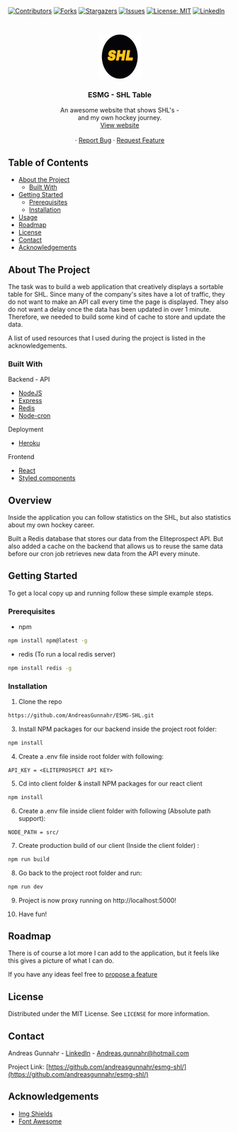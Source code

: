 


[![Contributors][contributors-shield]][contributors-url]
[![Forks][forks-shield]][forks-url]
[![Stargazers][stars-shield]][stars-url]
[![Issues][issues-shield]][issues-url]
[![License: MIT][license-shield]][license-url]
[![LinkedIn][linkedin-shield]][linkedin-url]

<!-- PROJECT LOGO -->
<br />
<p align="center">
  <a href="https://github.com/andreasgunnahr/ESMG-SHL/">
    <img src="https://github.com/AndreasGunnahr/ESMG-SHL/blob/master/client/src/assets/logo.png" alt="Logo" width="100" height="100">
  </a>

  <h3 align="center">ESMG - SHL Table</h3>

  <p align="center">
    An awesome website that shows SHL's -
    <br />
     and my own hockey journey.
    <br />
     <a href="https://esmg-shl.herokuapp.com/">View website</a>
    <br />
    <br />
    ·
    <a href="https://esmg-shl.herokuapp.com/issues">Report Bug</a>
    ·
    <a href="https://esmg-shl.herokuapp.com/issues">Request Feature</a>
  </p>
</p>

## Table of Contents

- [About the Project](#about-the-project)
  - [Built With](#built-with)
- [Getting Started](#getting-started)
  - [Prerequisites](#prerequisites)
  - [Installation](#installation)
- [Usage](#usage)
- [Roadmap](#roadmap)
- [License](#license)
- [Contact](#contact)
- [Acknowledgements](#acknowledgements)

## About The Project

The task was to build a web application that creatively displays a sortable table for SHL. Since many of the company's sites have a lot of traffic, they do not want to make an API call every time the page is displayed. They also do not want a delay once the data has been updated in over 1 minute. Therefore, we needed to build some kind of cache to store and update the data.

A list of used resources that I used during the project is listed in the acknowledgements.

### Built With

Backend - API

- [NodeJS](www.nodejs.org)
- [Express](www.expressjs.com)
- [Redis](www.redis.io)
- [Node-cron](https://www.npmjs.com/package/node-cron)

Deployment

- [Heroku](www.heroku.com)

Frontend

- [React](wwww.reactjs.org)
- [Styled components](www.styled-components.com)

## Overview

Inside the application you can follow statistics on the SHL, but also statistics about my own hockey career.

Built a Redis database that stores our data from the Eliteprospect API. But also added a cache on the backend that allows us to reuse the same data before our cron job retrieves new data from the API every minute.


## Getting Started

To get a local copy up and running follow these simple example steps.

### Prerequisites

- npm

```sh
npm install npm@latest -g
```

- redis (To run a local redis server)

```sh
npm install redis -g
```

### Installation

1. Clone the repo

```sh
https://github.com/AndreasGunnahr/ESMG-SHL.git
```

3. Install NPM packages for our backend inside the project root folder:

```sh
npm install
```

4. Create a .env file inside root folder with following:

```JS
API_KEY = <ELITEPROSPECT API KEY>
```

5. Cd into client folder & install NPM packages for our react client

```sh
npm install
```

6. Create a .env file inside client folder with following (Absolute path support):

```JS
NODE_PATH = src/
```

7. Create production build of our client (Inside the client folder) :

```sh
npm run build
```

8. Go back to the project root folder and run: 

```sh
npm run dev
```

9.  Project is now proxy running on http://localhost:5000!

10.  Have fun!

## Roadmap

There is of course a lot more I can add to the application, but it feels like this gives a picture of what I can do.

If you have any ideas feel free to [propose a feature](https://github.com/andreasgunnahr/nackademin-todo-app/issues)

## License

Distributed under the MIT License. See `LICENSE` for more information.

## Contact

Andreas Gunnahr - [LinkedIn](https://www.linkedin.com/in/andreas-gunnahr-8310a8129/) - Andreas.gunnahr@hotmail.com

Project Link: [https://github.com/andreasgunnahr/esmg-shl/](https://github.com/andreasgunnahr/esmg-shl/)

## Acknowledgements

- [Img Shields](https://shields.io)
- [Font Awesome](https://fontawesome.com)

[contributors-shield]: https://img.shields.io/github/contributors/AndreasGunnahr/esmg-shl.svg?style=flat-square
[contributors-url]: https://github.com/andreasgunnahr/esmg-shl/graphs/contributors
[forks-shield]: https://img.shields.io/github/forks/AndreasGunnahr/esmg-shl.svg?style=flat-square
[forks-url]: https://github.com/andreasgunnahr/esmg-shl/network/members
[stars-shield]: https://img.shields.io/github/stars/AndreasGunnahr/esmg-shl.svg?style=flat-square
[stars-url]: https://github.com/andreasgunnahr/esmg-shl/stargazers
[issues-shield]: https://img.shields.io/github/issues/AndreasGunnahr/esmg-shl.svg?style=flat-square
[issues-url]: https://github.com/andreasgunnahr/esmg-shl/issues
[license-shield]: https://img.shields.io/badge/License-MIT-yellow.svg
[license-url]: https://opensource.org/licenses/MIT
[linkedin-shield]: https://img.shields.io/badge/-LinkedIn-black.svg?style=flat-square&logo=linkedin&colorB=555
[linkedin-url]: https://www.linkedin.com/in/andreas-gunnahr-8310a8129


